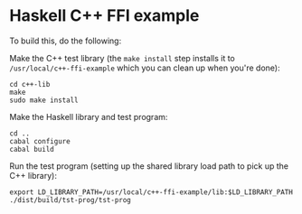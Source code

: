 # Haskell C++ FFI example

To build this, do the following:

Make the C++ test library (the `make install` step installs it to
`/usr/local/c++-ffi-example` which you can clean up when you're done):

```
cd c++-lib
make
sudo make install
```

Make the Haskell library and test program:

```
cd ..
cabal configure
cabal build
```

Run the test program (setting up the shared library load path to pick
up the C++ library):

```
export LD_LIBRARY_PATH=/usr/local/c++-ffi-example/lib:$LD_LIBRARY_PATH
./dist/build/tst-prog/tst-prog
```
